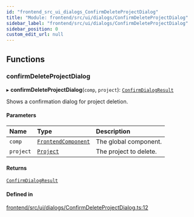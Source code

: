 ```yaml
---
id: "frontend_src_ui_dialogs_ConfirmDeleteProjectDialog"
title: "Module: frontend/src/ui/dialogs/ConfirmDeleteProjectDialog"
sidebar_label: "frontend/src/ui/dialogs/ConfirmDeleteProjectDialog"
sidebar_position: 0
custom_edit_url: null
---
```


## Functions

### confirmDeleteProjectDialog

▸ **confirmDeleteProjectDialog**(`comp`, `project`): [`ConfirmDialogResult`](common_web_ui_dialogs_ConfirmDialog.md#confirmdialogresult)

Shows a confirmation dialog for project deletion.

#### Parameters

| Name | Type | Description |
| :------ | :------ | :------ |
| `comp` | [`FrontendComponent`](../classes/frontend_src_component_FrontendComponent.FrontendComponent.md) | The global component. |
| `project` | [`Project`](../classes/common_web_data_entities_Project.Project.md) | The project to delete. |

#### Returns

[`ConfirmDialogResult`](common_web_ui_dialogs_ConfirmDialog.md#confirmdialogresult)

#### Defined in

[frontend/src/ui/dialogs/ConfirmDeleteProjectDialog.ts:12](https://github.com/Soroush9978/rds-ng/blob/3365237/src/frontend/src/ui/dialogs/ConfirmDeleteProjectDialog.ts#L12)
